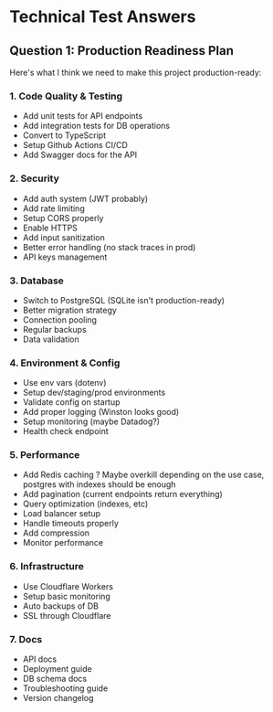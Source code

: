 # Technical Test Answers

## Question 1: Production Readiness Plan

Here's what I think we need to make this project production-ready:

### 1. Code Quality & Testing
- Add unit tests for API endpoints
- Add integration tests for DB operations
- Convert to TypeScript
- Setup Github Actions CI/CD
- Add Swagger docs for the API

### 2. Security
- Add auth system (JWT probably)
- Add rate limiting
- Setup CORS properly
- Enable HTTPS
- Add input sanitization
- Better error handling (no stack traces in prod)
- API keys management

### 3. Database
- Switch to PostgreSQL (SQLite isn't production-ready)
- Better migration strategy
- Connection pooling
- Regular backups
- Data validation

### 4. Environment & Config
- Use env vars (dotenv)
- Setup dev/staging/prod environments
- Validate config on startup
- Add proper logging (Winston looks good)
- Setup monitoring (maybe Datadog?)
- Health check endpoint

### 5. Performance
- Add Redis caching ? Maybe overkill depending on the use case, postgres with indexes should be enough
- Add pagination (current endpoints return everything)
- Query optimization (indexes, etc)
- Load balancer setup
- Handle timeouts properly
- Add compression
- Monitor performance

### 6. Infrastructure
- Use Cloudflare Workers
- Setup basic monitoring
- Auto backups of DB
- SSL through Cloudflare

### 7. Docs
- API docs
- Deployment guide
- DB schema docs
- Troubleshooting guide
- Version changelog
